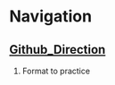 # Navigation
## [Github_Direction](https://guides.github.com/features/mastering-markdown/)
1. Format to practice
